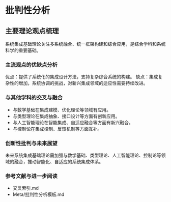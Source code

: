 # 批判性分析

## 主要理论观点梳理

系统集成基础理论关注多系统融合、统一框架构建和综合应用，是综合学科和系统科学的重要基础。

### 主流观点的优缺点分析

优点：提供了系统化的集成设计方法，支持复杂综合系统的构建。
缺点：集成复杂性的增加，系统协调的挑战，对新兴集成领域的适应性需要持续改进。

### 与其他学科的交叉与融合

- 与数学基础在集成建模、优化理论等领域有应用。
- 与类型理论在集成抽象、接口设计等方面有创新应用。
- 与人工智能理论在智能集成、自适应融合等方面有新兴融合。
- 与控制论在集成控制、反馈机制等方面互补。

### 创新性批判与未来展望

未来系统集成基础理论需加强与数学基础、类型理论、人工智能理论、控制论等领域的融合，推动智能化、自适应的系统集成体系。

### 参考文献与进一步阅读

- 交叉索引.md
- Meta/批判性分析模板.md
